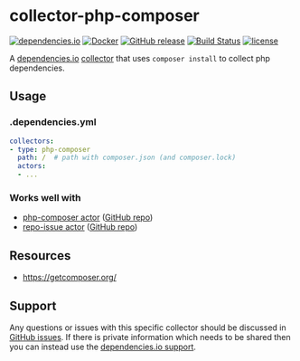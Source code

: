# collector-php-composer

[![dependencies.io](https://img.shields.io/badge/dependencies.io-collector-3DA4E9.svg)](https://www.dependencies.io/docs/collectors/)
[![Docker](https://img.shields.io/badge/dockerhub-collector--php--composer-22B8EB.svg)](https://hub.docker.com/r/dependencies/collector-php-composer/)
[![GitHub release](https://img.shields.io/github/release/dependencies-io/collector-php-composer.svg)](https://github.com/dependencies-io/collector-php-composer/releases)
[![Build Status](https://travis-ci.org/dependencies-io/collector-php-composer.svg?branch=master)](https://travis-ci.org/dependencies-io/collector-php-composer)
[![license](https://img.shields.io/github/license/dependencies-io/collector-php-composer.svg)](https://github.com/dependencies-io/collector-php-composer/blob/master/LICENSE)

A [dependencies.io](https://www.dependencies.io)
[collector](https://www.dependencies.io/docs/collectors/)
that uses `composer install` to collect php dependencies.

## Usage

### .dependencies.yml

```yaml
collectors:
- type: php-composer
  path: /  # path with composer.json (and composer.lock)
  actors:
  - ...
```

### Works well with

- [php-composer actor](https://www.dependencies.io/docs/actors/php-composer/) ([GitHub repo](https://github.com/dependencies-io/actor-php-composer/))
- [repo-issue actor](https://www.dependencies.io/docs/actors/repo-issue/) ([GitHub repo](https://github.com/dependencies-io/actor-repo-issue/))


## Resources

- https://getcomposer.org/

## Support

Any questions or issues with this specific collector should be discussed in [GitHub
issues](https://github.com/dependencies-io/collector-php-composer/issues). If there is
private information which needs to be shared then you can instead use the
[dependencies.io support](https://app.dependencies.io/support).
